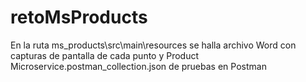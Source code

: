 # retoMsProducts
En la ruta ms_products\src\main\resources se halla archivo Word con capturas de pantalla de cada punto y Product Microservice.postman_collection.json de pruebas en Postman
